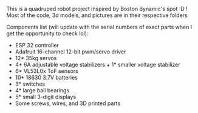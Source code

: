 This is a quadruped robot project inspired by Boston dynamic's spot :D !
Most of the code, 3d models, and pictures are in their respective folders

Components list (will update with the serial numbers of exact parts when I get the opportunity to check lol):
- ESP 32 controller
- Adafruit 16-channel 12-bit pwm/servo driver
- 12* 35kg servos
- 4* 6A adjustable voltage stabilizers + 1* smaller voltage stabilizer
- 6* VL53L0x ToF sensors
- 10* 18630 3.7V batteries 
- 3* switches
- 4* large ball bearings
- 5* small 3-digit displays
- Some screws, wires, and 3D printed parts

